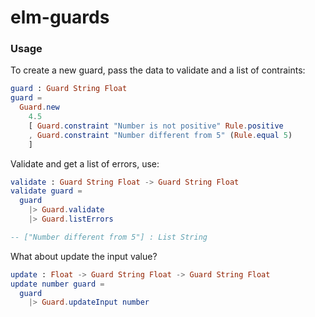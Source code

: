 # elm-guards


### Usage

To create a new guard, pass the data to validate and a list of contraints:
```elm
guard : Guard String Float
guard =
  Guard.new
    4.5
    [ Guard.constraint "Number is not positive" Rule.positive
    , Guard.constraint "Number different from 5" (Rule.equal 5)
    ]

```

Validate and get a list of errors, use:
```elm
validate : Guard String Float -> Guard String Float
validate guard =
  guard
    |> Guard.validate
    |> Guard.listErrors

-- ["Number different from 5"] : List String
```

What about update the input value?
```elm
update : Float -> Guard String Float -> Guard String Float
update number guard =
  guard
    |> Guard.updateInput number
```
